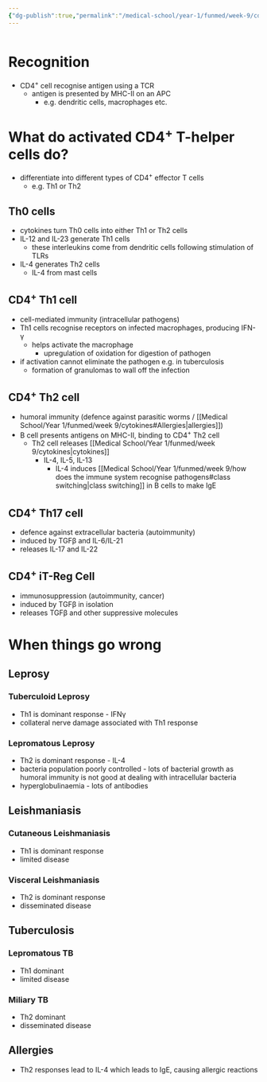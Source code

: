 ```yaml
---
{"dg-publish":true,"permalink":"/medical-school/year-1/funmed/week-9/cd-4-t-cells/","tags":["funmed"]}
---
```


```table-of-contents
```
# Recognition
- CD4<sup>+</sup> cell recognise antigen using a TCR
	- antigen is presented by MHC-II on an APC
		- e.g. dendritic cells, macrophages etc.

# What do activated CD4<sup>+</sup> T-helper cells do?
- differentiate into different types of CD4<sup>+</sup> effector T cells
	- e.g. Th1 or Th2
## Th0 cells
- cytokines turn Th0 cells into either Th1 or Th2 cells
- IL-12 and IL-23 generate Th1 cells
	- these interleukins come from dendritic cells following stimulation of TLRs
- IL-4 generates Th2 cells
	- IL-4 from mast cells
## CD4<sup>+</sup> Th1 cell
- cell-mediated immunity (intracellular pathogens)
- Th1 cells recognise receptors on infected macrophages, producing IFN-γ
	- helps activate the macrophage
		- upregulation of oxidation for digestion of pathogen
- if activation cannot eliminate the pathogen e.g. in tuberculosis
	- formation of granulomas to wall off the infection
## CD4<sup>+</sup> Th2 cell
- humoral immunity (defence against parasitic worms / [[Medical School/Year 1/funmed/week 9/cytokines#Allergies\|allergies]])
- B cell presents antigens on MHC-II, binding to CD4<sup>+</sup> Th2 cell
	- Th2 cell releases [[Medical School/Year 1/funmed/week 9/cytokines\|cytokines]]
		- IL-4, IL-5, IL-13
			- IL-4 induces [[Medical School/Year 1/funmed/week 9/how does the immune system recognise pathogens#class switching\|class switching]] in B cells to make IgE
## CD4<sup>+</sup> Th17 cell
- defence against extracellular bacteria (autoimmunity)
- induced by TGFβ and IL-6/IL-21
- releases IL-17 and IL-22
## CD4<sup>+</sup> iT-Reg Cell
- immunosuppression (autoimmunity, cancer)
- induced by TGFβ in isolation
- releases TGFβ and other suppressive molecules
# When things go wrong
## Leprosy
### Tuberculoid Leprosy
- Th1 is dominant response - IFNγ
- collateral nerve damage associated with Th1 response
### Lepromatous Leprosy
- Th2 is dominant response - IL-4
- bacteria population poorly controlled - lots of bacterial growth as humoral immunity is not good at dealing with intracellular bacteria
- hyperglobulinaemia - lots of antibodies

## Leishmaniasis
### Cutaneous Leishmaniasis
- Th1 is dominant response
- limited disease
### Visceral Leishmaniasis
- Th2 is dominant response
- disseminated disease

## Tuberculosis
### Lepromatous TB
- Th1 dominant
- limited disease
### Miliary TB
- Th2 dominant
- disseminated disease
## Allergies
- Th2 responses lead to IL-4 which leads to IgE, causing allergic reactions
